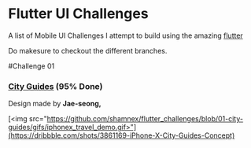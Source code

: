# Flutter UI Challenges

A list of Mobile UI Challenges I attempt to build using the amazing [flutter](https://flutter.io/)

Do makesure to checkout the different branches.

#Challenge 01  

### [City Guides](https://github.com/shamnex/flutter_challenges/tree/01-city-guides) (95% Done)
Design made by **Jae-seong,**

[<img src="https://github.com/shamnex/flutter_challenges/blob/01-city-guides/gifs/iphonex_travel_demo.gif>"](https://dribbble.com/shots/3861169-iPhone-X-City-Guides-Concept)
